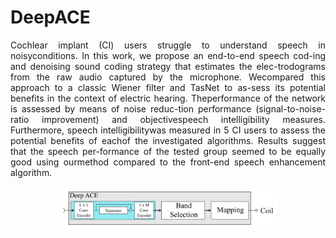 # DeepACE
<p align="justify">
Cochlear implant (CI) users struggle to understand speech in noisyconditions.   In  this  work,  we  propose  an  end-to-end  speech  cod-ing  and  denoising  sound  coding  strategy  that  estimates  the  elec-trodograms  from  the  raw  audio  captured  by  the  microphone.   Wecompared this approach to a classic Wiener filter and TasNet to as-sess  its  potential  benefits  in  the  context  of  electric  hearing.   Theperformance of the network is assessed by means of noise reduc-tion performance (signal-to-noise-ratio improvement) and objectivespeech intelligibility measures.   Furthermore,  speech intelligibilitywas measured in 5 CI users to assess the potential benefits of eachof the investigated algorithms.  Results suggest that the speech per-formance of the tested group seemed to be equally good using ourmethod compared to the front-end speech enhancement algorithm.

<p align="center">
  <img src="fig.png"  alt="70%" width="70%"/>
</p>
